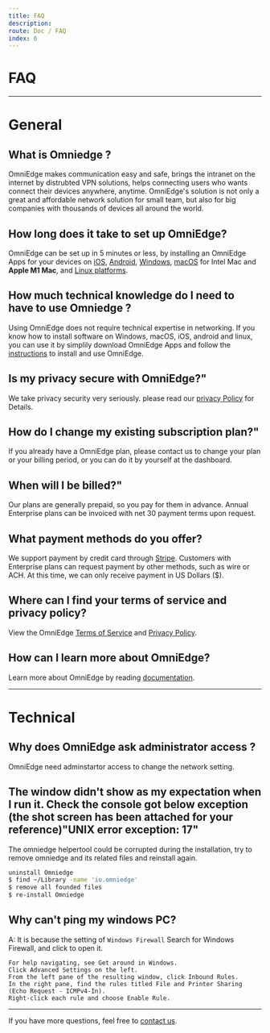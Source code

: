 ```yaml
---
title: FAQ
description: 
route: Doc / FAQ
index: 6
---
```

# FAQ

----

# General 

## What is Omniedge ? 

OmniEdge makes communication easy and safe, brings the intranet on the internet by distrubted VPN solutions, helps connecting users who wants connect their devices anywhere, anytime. OmniEdge's solution is not only a great and affordable network solution for small team, but also for big companies with thousands of devices all around the world.

## How long does it take to set up OmniEdge?

OmniEdge can be set up in 5 minutes or less, by installing an OmniEdge Apps for your devices on [iOS](/download/ios), [Android](/download/android), [Windows](/download/windows), [macOS](/download/macos) for Intel Mac and **Apple M1 Mac**, and [Linux platforms](/download/linuxcli).

## How much technical knowledge do I need to have to use Omniedge ? 

Using OmniEdge does not require technical expertise in networking. If you know how to install software on Windows, macOS, iOS, android and linux, you can use it by simplily download OmniEdge Apps and follow the [instructions](/download) to install and use OmniEdge.

## Is my privacy secure with OmniEdge?" 

We take privacy security very seriously. please read our [privacy Policy](/privacy) for Details.

## How do I change my existing subscription plan?"

If you already have a OmniEdge plan, please contact us to change your plan or your billing period, or you can do it by yourself at the dashboard.


## When will I be billed?"

Our plans are generally prepaid, so you pay for them in advance. Annual Enterprise plans can be invoiced with net 30 payment terms upon request.

## What payment methods do you offer?

We support payment by credit card through [Stripe](https://stripe.com). Customers with Enterprise plans can request payment by other methods, such as wire or ACH. At this time, we can only receive payment in US Dollars ($).

## Where can I find your terms of service and privacy policy?

View the OmniEdge [Terms of Service](/terms) and [Privacy Policy](/privacy).

## How can I learn more about OmniEdge?

Learn more about OmniEdge by reading [documentation](/doc).

----

# Technical


## Why does OmniEdge ask administrator access ?

OmniEdge need adminstartor access to change the network setting. 

## The window didn't show as my expectation when I run it. Check the console got below exception (the shot screen has been attached for your reference)"UNIX error exception: 17"

The omniedge helpertool could be corrupted during the installation, try to remove omniedge and its related files and reinstall again.

```bash
uninstall Omniedge
$ find ~/Library -name 'io.omniedge'
$ remove all founded files
$ re-install Omniedge
```

## Why can't ping my windows PC?

A: It is because the setting of `Windows Firewall`
Search for Windows Firewall, and click to open it.

```note
For help navigating, see Get around in Windows.
Click Advanced Settings on the left.
From the left pane of the resulting window, click Inbound Rules.
In the right pane, find the rules titled File and Printer Sharing (Echo Request - ICMPv4-In).
Right-click each rule and choose Enable Rule.
```

-----

If you have more questions, feel free to [contact us](mailto:support@omniedge.io).